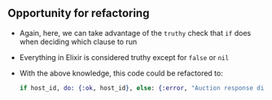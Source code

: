 ## Opportunity for refactoring

- Again, here, we can take advantage of the `truthy` check that `if` does when deciding which clause to run

- Everything in Elixir is considered truthy except for `false` or `nil`

- With the above knowledge, this code could be refactored to:

  ```elixir
  if host_id, do: {:ok, host_id}, else: {:error, "Auction response did not contain Host ID"}

  ```
